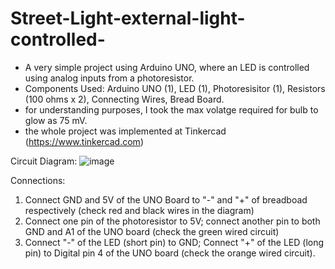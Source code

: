 # Street-Light-external-light-controlled-
- A very simple project using Arduino UNO, where an LED is controlled using analog inputs from a photoresistor.
- Components Used: Arduino UNO (1), LED (1), Photoresisitor (1), Resistors (100 ohms x 2), Connecting Wires, Bread Board.
- for understanding purposes, I took the max volatge required for bulb to glow as 75 mV.
- the whole project was implemented at Tinkercad (https://www.tinkercad.com)

Circuit Diagram:
![image](https://github.com/sree-govinth/Street-Light-external-light-controlled-/assets/155771157/21f945bf-53dd-4b07-b9bd-f70aceb77658)

Connections:
1. Connect GND and 5V of the UNO Board to "-" and "+" of breadboad respectively (check red and black wires in the diagram)
2. Connect one pin of the photoresistor to 5V; connect another pin to both GND and A1 of the UNO board (check the green wired circuit)
3. Connect "-" of the LED (short pin) to GND; Connect "+" of the LED (long pin) to Digital pin 4 of the UNO board (check the orange wired circuit).
 
